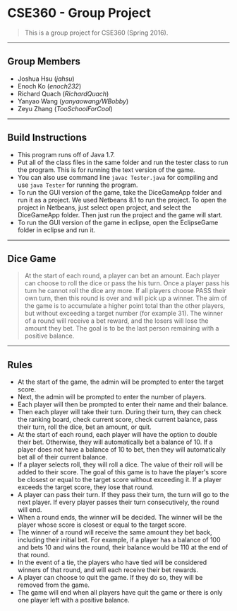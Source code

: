 # CSE360 - Group Project 

> This is a group project for CSE360 (Spring 2016).

***

## Group Members

- Joshua Hsu (*jahsu*)
- Enoch Ko (*enoch232*)
- Richard Quach (*RichardQuach*)
- Yanyao Wang (*yanyaowang/WBobby*)		
- Zeyu Zhang (*TooSchoolForCool*)

***
## Build Instructions
- This program runs off of Java 1.7. 
- Put all of the class files in the same folder and run the tester class to run the program. This is for running the text version of the game.
- You can also use command line `javac Tester.java` for compiling and use `java Tester` for running the program.
- To run the GUI version of the game, take the DiceGameApp folder and run it as a project. We used Netbeans 8.1 to run the project. To open the project in Netbeans, just select open project, and select the DiceGameApp folder. Then just run the project and the game will start.
- To run the GUI version of the game in eclipse, open the EclipseGame folder in eclipse and run it.

***

## Dice Game

>  At the start of each round, a player can bet an amount. Each player can choose to roll the dice or pass the his turn. Once a player pass his turn he cannot roll the dice any more. If all players choose PASS their own turn, then this round is over and will pick up a winner. The aim of the game is to accumulate a higher point total than the other players, but without exceeding a target number (for example 31). The winner of a round will receive a bet reward, and the losers will lose the amount they bet. The goal is to be the last person remaining with a positive balance. 

***

## Rules
- At the start of the game, the admin will be prompted to enter the target score.
- Next, the admin will be prompted to enter the number of players.
- Each player will then be prompted to enter their name and their balance.
- Then each player will take their turn. During their turn, they can check the ranking board, check current score, check current balance, pass their turn, roll the dice, bet an amount, or quit.
- At the start of each round, each player will have the option to double their bet. Otherwise, they will automatically bet a balance of 10. If a player does not have a balance of 10 to bet, then they will automatically bet all of their current balance.
- If a player selects roll, they will roll a dice. The value of their roll will be added to their score. The goal of this game is to have the player's score be closest or equal to the target score without exceeding it. If a player exceeds the target score, they lose that round.
- A player can pass their turn. If they pass their turn, the turn will go to the next player. If every player passes their turn consecutively, the round will end.
- When a round ends, the winner will be decided. The winner will be the player whose score is closest or equal to the target score.
- The winner of a round will receive the same amount they bet back, including their initial bet. For example, if a player has a balance of 100 and bets 10 and wins the round, their balance would be 110 at the end of that round.
- In the event of a tie, the players who have tied will be considered winners of that round, and will each receive their bet rewards.
- A player can choose to quit the game. If they do so, they will be removed from the game.
- The game will end when all players have quit the game or there is only one player left with a positive balance.